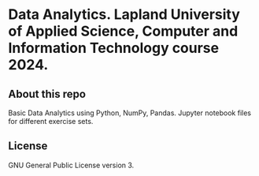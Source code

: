 # Data Analytics. Lapland University of Applied Science, Computer and Information Technology course 2024.


## About this repo
Basic Data Analytics using Python, NumPy, Pandas. Jupyter notebook files for different exercise sets.

## License
GNU General Public License version 3.